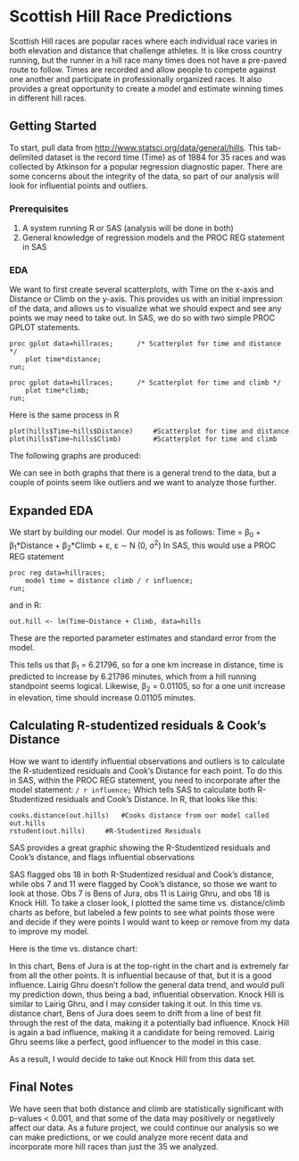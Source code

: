 # Scottish Hill Race Predictions
Scottish Hill races are popular races where each individual race varies in both elevation and distance that challenge athletes. It is like cross country running, but the runner in a hill race many times does not have a pre-paved route to follow. Times are recorded and allow people to compete against one another and participate in professionally organized races. It also provides a great opportunity to create a model and estimate winning times in different hill races. 

## Getting Started
To start, pull data from http://www.statsci.org/data/general/hills. This tab-delimited dataset is the record time (Time) as of 1984 for 35 races and was collected by Atkinson for a popular regression diagnostic paper. There are some concerns about the integrity of the data, so part of our analysis will look for influential points and outliers.
### Prerequisites
1. A system running R or SAS (analysis will be done in both)
2. General knowledge of regression models and the PROC REG statement in SAS
### EDA
We want to first create several scatterplots, with Time on the x-axis and Distance or Climb on the y-axis. This provides us with an initial impression of the data, and allows us to visualize what we should expect and see any points we may need to take out. In SAS, we do so with two simple  PROC GPLOT statements.
```
proc gplot data=hillraces;		/* Scatterplot for time and distance */
	plot time*distance;
run;

proc gplot data=hillraces;		/* Scatterplot for time and climb */
	plot time*climb;
run;
```
Here is the same process in R
```
plot(hills$Time~hills$Distance)		#Scatterplot for time and distance
plot(hills$Time~hills$Climb)		#Scatterplot for time and climb
```
The following graphs are produced:














We can see in both graphs that there is a general trend to the data, but a couple of points seem like outliers and we want to analyze those further.
## Expanded EDA
We start by building our model. Our model is as follows:
	Time = β<sub>0</sub> + β<sub>1</sub>*Distance + β<sub>2</sub>*Climb + ε, ε ∼ N (0, σ<sup>2</sup>)
In SAS, this would use a PROC REG statement
```
proc reg data=hillraces;
	model time = distance climb / r influence;
run;
```
and in R:
```
out.hill <- lm(Time~Distance + Climb, data=hills
```
These are the reported parameter estimates and standard error from the model.

This tells us that β<sub>1</sub> = 6.21796, so for a one km increase in distance, time is predicted to increase by 6.21796 minutes, which from a hill running standpoint seems logical. Likewise, β<sub>2</sub> = 0.01105, so for a one unit increase in elevation, time should increase 0.01105 minutes.
## Calculating R-studentized residuals & Cook’s Distance
How we want to identify influential observations and outliers is to calculate the R-studentized residuals and Cook’s Distance for each point. To do this in SAS, within the PROC REG statement, you need to incorporate after the model statement:
```/ r influence;```
Which tells SAS to calculate both R-Studentized residuals and Cook’s Distance. In R, that looks like this:
```
cooks.distance(out.hills)	#Cooks distance from our model called out.hills
rstudent(out.hills)		#R-Studentized Residuals
```
SAS provides a great graphic showing the R-Studentized residuals and Cook’s distance, and flags influential observations
 
SAS flagged obs 18 in both R-Studentized residual and Cook’s distance, while obs 7 and 11 were flagged by Cook’s distance, so those we want to look at those.
Obs 7 is Bens of Jura, obs 11 is Lairig Ghru, and obs 18 is Knock Hill. To take a closer look, I plotted the same time vs. distance/climb charts as before, but labeled a few points to see what points those were and decide if they were points I would want to keep or remove from my data to improve my model.

Here is the time vs. distance chart:

In this chart, Bens of Jura is at the top-right in the chart and is extremely far from all the other points. It is influential because of that, but it is a good influence. Lairig Ghru doesn’t follow the general data trend, and would pull my prediction down, thus being a bad, influential observation. Knock Hill is similar to Lairig Ghru, and I may consider taking it out.
In this time vs. distance chart, Bens of Jura does seem to drift from a line of best fit through the rest of the data, making it a potentially bad influence. Knock Hill is again a bad influence, making it a candidate for being removed. Lairig Ghru seems like a perfect, good influencer to the model in this case.

As a result, I would decide to take out Knock Hill from this data set. 

## Final Notes
We have seen that both distance and climb are statistically significant with p-values < 0.001, and that some of the data may positively or negatively affect our data. As a future project, we could continue our analysis so we can make predictions, or we could analyze more recent data and incorporate more hill races than just the 35 we analyzed.
